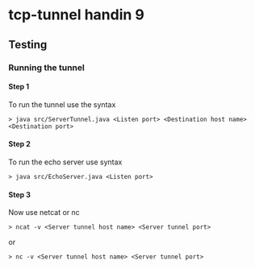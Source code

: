 # tcp-tunnel handin 9

## Testing

### Running the tunnel

#### Step 1
To run the tunnel use the syntax
```
> java src/ServerTunnel.java <Listen port> <Destination host name> <Destination port>
```

#### Step 2
To run the echo server use syntax
```
> java src/EchoServer.java <Listen port>
```


#### Step 3
Now use netcat or nc

```
> ncat -v <Server tunnel host name> <Server tunnel port>
```
or 

```
> nc -v <Server tunnel host name> <Server tunnel port>
```
